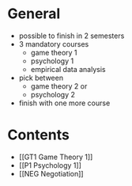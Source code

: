 # General
- possible to finish in 2 semesters
- 3 mandatory courses
	- game theory 1
	- psychology 1
	- empirical data analysis
- pick between 
	- game theory 2 or
	- psychology 2
- finish with one more course
# Contents
- [[GT1 Game Theory 1]]
- [[P1 Psychology 1]]
- [[NEG Negotiation]]
